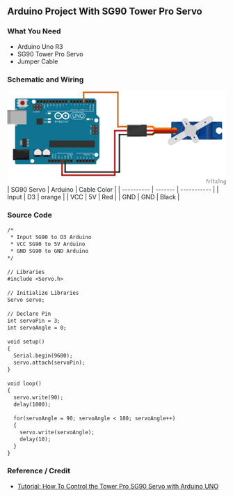 ## Arduino Project With SG90 Tower Pro Servo

### What You Need
- Arduino Uno R3
- SG90 Tower Pro Servo
- Jumper Cable

### Schematic and Wiring
![Schema-SG90_Servo](./Schematic-SG90_Servo.png)
| SG90 Servo | Arduino | Cable Color |
| ---------- | ------- | ----------- |
| Input      | D3      | orange      |
| VCC        | 5V      | Red         |
| GND        | GND     | Black       |

### Source Code
```arduino
/*
 * Input SG90 to D3 Arduino
 * VCC SG90 to 5V Arduino
 * GND SG90 to GND Arduino
*/

// Libraries
#include <Servo.h>

// Initialize Libraries
Servo servo;  

// Declare Pin
int servoPin = 3;
int servoAngle = 0;
 
void setup()
{
  Serial.begin(9600);  
  servo.attach(servoPin);
}
 
void loop()
{
  servo.write(90);
  delay(1000);

  for(servoAngle = 90; servoAngle < 180; servoAngle++)
  {                                  
    servo.write(servoAngle);              
    delay(10);                  
  }
}
```

### Reference / Credit
- [Tutorial: How To Control the Tower Pro SG90 Servo with Arduino UNO](https://www.intorobotics.com/tutorial-how-to-control-the-tower-pro-sg90-servo-with-arduino-uno/)